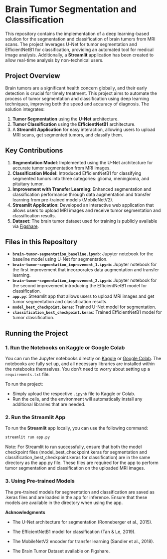 # Brain Tumor Segmentation and Classification

This repository contains the implementation of a deep learning-based solution for the segmentation and classification of brain tumors from MRI scans. The project leverages U-Net for tumor segmentation and EfficientNetB1 for classification, providing an automated tool for medical image analysis. Additionally, a **Streamlit** application has been created to allow real-time analysis by non-technical users.

## Project Overview

Brain tumors are a significant health concern globally, and their early detection is crucial for timely treatment. This project aims to automate the process of tumor segmentation and classification using deep learning techniques, improving both the speed and accuracy of diagnosis. The solution integrates:
1. **Tumor Segmentation** using the **U-Net** architecture.
2. **Tumor Classification** using the **EfficientNetB1** architecture.
3. A **Streamlit Application** for easy interaction, allowing users to upload MRI scans, get segmented tumors, and classify them.

## Key Contributions

1. **Segmentation Model**: Implemented using the U-Net architecture for accurate tumor segmentation from MRI images.
2. **Classification Model**: Introduced EfficientNetB1 for classifying segmented tumors into three categories: glioma, meningioma, and pituitary tumor.
3. **Improvement with Transfer Learning**: Enhanced segmentation and classification performance through data augmentation and transfer learning from pre-trained models (MobileNetV2).
4. **Streamlit Application**: Developed an interactive web application that allows users to upload MRI images and receive tumor segmentation and classification results.
5. **Dataset**: The brain tumor dataset used for training is publicly available via [Figshare](https://doi.org/10.6084/m9.figshare.1512427.v8).

## Files in this Repository

- **`brain-tumor-segmentation_baseline.ipynb`**: Jupyter notebook for the baseline model using U-Net for segmentation.
- **`brain-tumor-segmentation_improvement_1.ipynb`**: Jupyter notebook for the first improvement that incorporates data augmentation and transfer learning.
- **`brain-tumor-segmentation_improvement_2.ipynb`**: Jupyter notebook for the second improvement introducing the EfficientNetB1 model for classification.
- **`app.py`**: Streamlit app that allows users to upload MRI images and get tumor segmentation and classification results.
- **`model_best_checkpoint.keras`**: Trained U-Net model for segmentation.
- **`classification_best_checkpoint.keras`**: Trained EfficientNetB1 model for tumor classification.

## Running the Project

### 1. **Run the Notebooks on Kaggle or Google Colab**

You can run the Jupyter notebooks directly on [Kaggle](https://www.kaggle.com/) or [Google Colab](https://colab.research.google.com/). The notebooks are fully set up, and all necessary libraries are installed within the notebooks themselves. You don't need to worry about setting up a `requirements.txt` file.

To run the project:
- Simply upload the respective `.ipynb` file to Kaggle or Colab.
- Run the cells, and the environment will automatically install any additional libraries that are needed.

### 2. **Run the Streamlit App**

To run the **Streamlit** app locally, you can use the following command:

```bash
streamlit run app.py
```

Note: For Streamlit to run successfully, ensure that both the model checkpoint files (model_best_checkpoint.keras for segmentation and classification_best_checkpoint.keras for classification) are in the same directory as the app.py file. These files are required for the app to perform tumor segmentation and classification on the uploaded MRI images.

### 3. **Using Pre-trained Models**
The pre-trained models for segmentation and classification are saved as .keras files and are loaded in the app for inference. Ensure that these models are available in the directory when using the app.



**Acknowledgments**
- The U-Net architecture for segmentation (Ronneberger et al., 2015).

- The EfficientNetB1 model for classification (Tan & Le, 2019).

- The MobileNetV2 encoder for transfer learning (Sandler et al., 2018).

- The Brain Tumor Dataset available on Figshare.
